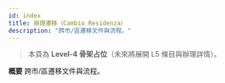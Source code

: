 ```yaml
---
id: index
title: 辦理遷移（Cambio Residenza）
description: "跨市/區遷移文件與流程。"
---
```


> 本頁為 **Level-4 骨架占位**（未來將展開 L5 條目與辦理詳情）。

**概要**
跨市/區遷移文件與流程。
